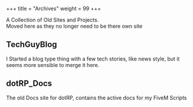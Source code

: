 +++
title = "Archives"
weight = 99
+++

A Collection of Old Sites and Projects.  
Moved here as they no longer need to be there own site  

## TechGuyBlog  

I Started a blog type thing with a few tech stories, like news style, but it seems more sensible to merge it here.  

## dotRP_Docs  

The old Docs site for dotRP, contains the active docs for my FiveM Scripts  


